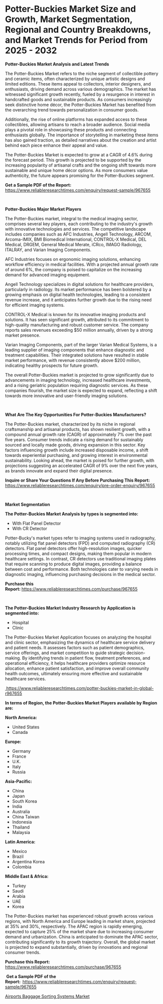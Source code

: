 <p><h1>Potter-Buckies Market Size and Growth, Market Segmentation, Regional and Country Breakdowns, and Market Trends for Period from 2025 -  2032</h1></p><p><strong>Potter-Buckies Market Analysis and Latest Trends</strong></p>
<p><p>The Potter-Buckies Market refers to the niche segment of collectible pottery and ceramic items, often characterized by unique artistic designs and limited editions. These items appeal to collectors, interior designers, and enthusiasts, driving demand across various demographics. The market has witnessed significant growth recently, fueled by a resurgence in interest in handcrafted goods and sustainable products. As consumers increasingly seek distinctive home décor, the Potter-Buckies Market has benefited from the overarching trend towards personalization in consumer goods.</p><p>Additionally, the rise of online platforms has expanded access to these collectibles, allowing artisans to reach a broader audience. Social media plays a pivotal role in showcasing these products and connecting enthusiasts globally. The importance of storytelling in marketing these items has also gained traction, as detailed narratives about the creation and artist behind each piece enhance their appeal and value.</p><p>The Potter-Buckies Market is expected to grow at a CAGR of 4.6% during the forecast period. This growth is projected to be supported by the increasing popularity of artisanal crafts and the ongoing shift towards more sustainable and unique home décor options. As more consumers value authenticity, the future appears promising for the Potter-Buckies segment.</p></p>
<p><strong>Get a Sample PDF of the Report:&nbsp;</strong> <a href="https://www.reliableresearchtimes.com/enquiry/request-sample/967655?utm_campaign=2230&utm_medium=2&utm_source=Github&utm_content=ia&utm_term=30032025&utm_id=potter-buckies">https://www.reliableresearchtimes.com/enquiry/request-sample/967655</a></p>
<p>&nbsp;</p>
<p><strong>Potter-Buckies Major Market Players</strong></p>
<p><p>The Potter-Buckies market, integral to the medical imaging sector, comprises several key players, each contributing to the industry's growth with innovative technologies and services. The competitive landscape includes companies such as AFC Industries, Angell Technology, ARCOM, Arcoma-IMIX, BMI Biomedical International, CONTROL-X Medical, DEL Medical, DRGEM, General Medical Merate, iCRco, IMAGO Radiology, ITALRAY, and Varian Imaging Components.</p><p>AFC Industries focuses on ergonomic imaging solutions, enhancing workflow efficiency in medical facilities. With a projected annual growth rate of around 6%, the company is poised to capitalize on the increasing demand for advanced imaging equipment.</p><p>Angell Technology specializes in digital solutions for healthcare providers, particularly in radiology. Its market performance has been bolstered by a growing emphasis on digital health technologies, leading to a consistent revenue increase, and it anticipates further growth due to the rising need for efficient imaging systems.</p><p>CONTROL-X Medical is known for its innovative imaging products and solutions. It has seen significant growth, attributed to its commitment to high-quality manufacturing and robust customer service. The company reports sales revenues exceeding $50 million annually, driven by a strong market presence.</p><p>Varian Imaging Components, part of the larger Varian Medical Systems, is a leading supplier of imaging components that enhance diagnostic and treatment capabilities. Their integrated solutions have resulted in stable market performance, with revenue consistently above $200 million, indicating healthy prospects for future growth.</p><p>The overall Potter-Buckies market is projected to grow significantly due to advancements in imaging technology, increased healthcare investments, and a rising geriatric population requiring diagnostic services. As these companies flourish, the market size is expected to expand, reflecting a shift towards more innovative and user-friendly imaging solutions.</p></p>
<p>&nbsp;</p>
<p><strong>What Are The Key Opportunities For Potter-Buckies Manufacturers?</strong></p>
<p><p>The Potter-Buckies market, characterized by its niche in regional craftsmanship and artisanal products, has shown resilient growth, with a compound annual growth rate (CAGR) of approximately 7% over the past five years. Consumer trends indicate a rising demand for sustainably sourced and locally made goods, driving expansion in this sector. Key factors influencing growth include increased disposable income, a shift towards experiential purchasing, and growing interest in environmental sustainability. Looking ahead, the market is poised for further growth, with projections suggesting an accelerated CAGR of 9% over the next five years, as brands innovate and expand their digital presence.</p></p>
<p><strong>Inquire or Share Your Questions If Any Before Purchasing This Report:</strong> <a href="https://www.reliableresearchtimes.com/enquiry/pre-order-enquiry/967655?utm_campaign=2230&utm_medium=2&utm_source=Github&utm_content=ia&utm_term=30032025&utm_id=potter-buckies">https://www.reliableresearchtimes.com/enquiry/pre-order-enquiry/967655</a></p>
<p>&nbsp;</p>
<p><strong>Market Segmentation</strong></p>
<p><strong>The Potter-Buckies Market Analysis by types is segmented into:</strong></p>
<p><ul><li>With Flat Panel Detector</li><li>With CR Detector</li></ul></p>
<p><p>Potter-Bucky's market types refer to imaging systems used in radiography, notably utilizing flat panel detectors (FPD) and computed radiography (CR) detectors. Flat panel detectors offer high-resolution images, quicker processing times, and compact designs, making them popular in modern healthcare settings. In contrast, CR detectors use traditional imaging plates that require scanning to produce digital images, providing a balance between cost and performance. Both technologies cater to varying needs in diagnostic imaging, influencing purchasing decisions in the medical sector.</p></p>
<p><strong>Purchase this Report:&nbsp;</strong><a href="https://www.reliableresearchtimes.com/purchase/967655?utm_campaign=2230&utm_medium=2&utm_source=Github&utm_content=ia&utm_term=30032025&utm_id=potter-buckies">https://www.reliableresearchtimes.com/purchase/967655</a></p>
<p>&nbsp;</p>
<p><strong>The Potter-Buckies Market Industry Research by Application is segmented into:</strong></p>
<p><ul><li>Hospital</li><li>Clinic</li></ul></p>
<p><p>The Potter-Buckies Market Application focuses on analyzing the hospital and clinic sector, emphasizing the dynamics of healthcare service delivery and patient needs. It assesses factors such as patient demographics, service offerings, and market competition to guide strategic decision-making. By identifying trends in patient flow, treatment preferences, and operational efficiency, it helps healthcare providers optimize resource allocation, enhance patient satisfaction, and improve overall community health outcomes, ultimately ensuring more effective and sustainable healthcare services.</p></p>
<p><a href="https://www.reliableresearchtimes.com/potter-buckies-market-in-global-r967655?utm_campaign=2230&utm_medium=2&utm_source=Github&utm_content=ia&utm_term=30032025&utm_id=potter-buckies">&nbsp;https://www.reliableresearchtimes.com/potter-buckies-market-in-global-r967655</a></p>
<p><strong>In terms of Region, the Potter-Buckies Market Players available by Region are:</strong></p>
<p>
    <p> <strong> North America: </strong>
        <ul>
            <li>United States</li>
            <li>Canada</li>
        </ul>
        </p> 
    <p> <strong> Europe: </strong>
        <ul>
            <li>Germany</li>
            <li>France</li>
            <li>U.K.</li>
            <li>Italy</li>
            <li>Russia</li>
        </ul>
        </p> 
    <p> <strong> Asia-Pacific: </strong>
        <ul>
            <li>China</li>
            <li>Japan</li>
            <li>South Korea</li>
            <li>India</li>
            <li>Australia</li>
            <li>China Taiwan</li>
            <li>Indonesia</li>
            <li>Thailand</li>
            <li>Malaysia</li>
        </ul>
        </p> 
    <p> <strong> Latin America: </strong>
        <ul>
            <li>Mexico</li>
            <li>Brazil</li>
            <li>Argentina Korea</li>
            <li>Colombia</li>
        </ul>
        </p> 
    <p> <strong> Middle East & Africa: </strong>
        <ul>
            <li>Turkey</li>
            <li>Saudi</li>
            <li>Arabia</li>
            <li>UAE</li>
            <li>Korea</li>
        </ul>
    </p>
    </p>
<p><p>The Potter-Buckies market has experienced robust growth across various regions, with North America and Europe leading in market share, projected at 35% and 30%, respectively. The APAC region is rapidly emerging, expected to capture 25% of the market share due to increasing consumer demand and urbanization. China is anticipated to dominate the APAC sector, contributing significantly to its growth trajectory. Overall, the global market is projected to expand substantially, driven by innovations and regional consumer trends.</p></p>
<p><strong>Purchase this Report: </strong><a href="https://www.reliableresearchtimes.com/purchase/967655?utm_campaign=2230&utm_medium=2&utm_source=Github&utm_content=ia&utm_term=30032025&utm_id=potter-buckies">https://www.reliableresearchtimes.com/purchase/967655</a></p>
<p>&nbsp;<strong>Get a Sample PDF of the Report:&nbsp;&nbsp;</strong><a href="https://www.reliableresearchtimes.com/enquiry/request-sample/967655?utm_campaign=2230&utm_medium=2&utm_source=Github&utm_content=ia&utm_term=30032025&utm_id=potter-buckies">https://www.reliableresearchtimes.com/enquiry/request-sample/967655</a></p>
<p><strong></strong></p>
<p><p><a href="https://github.com/petbigbeepjn/Market-Research-Report-List-2/blob/main/airports-baggage-sorting-systems-market.md?utm_campaign=2230&utm_medium=2&utm_source=Github&utm_content=ia&utm_term=30032025&utm_id=potter-buckies">Airports Baggage Sorting Systems Market</a></p></p>